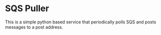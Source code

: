 # SQS Puller

This is a simple python based service that periodically polls SQS and posts messages to a post address.

